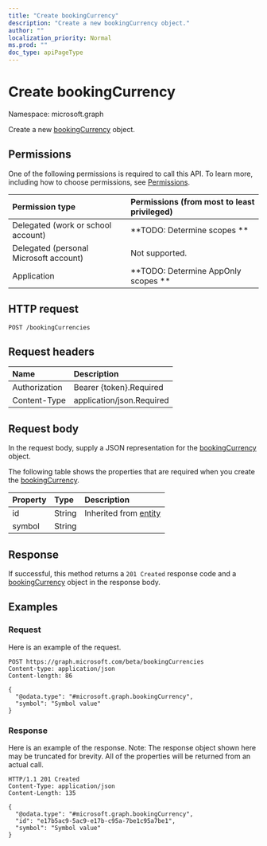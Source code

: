 ```yaml
---
title: "Create bookingCurrency"
description: "Create a new bookingCurrency object."
author: ""
localization_priority: Normal
ms.prod: ""
doc_type: apiPageType
---
```


# Create bookingCurrency

Namespace: microsoft.graph

Create a new [bookingCurrency](../resources/bookingcurrency.md) object.

## Permissions
One of the following permissions is required to call this API. To learn more, including how to choose permissions, see [Permissions](/concepts/permissions-reference.md).

|Permission type|Permissions (from most to least privileged)|
|:---|:---|
|Delegated (work or school account)|**TODO: Determine scopes **|
|Delegated (personal Microsoft account)|Not supported.|
|Application|**TODO: Determine AppOnly scopes **|

## HTTP request
<!-- {
  "blockType": "ignored"
}
-->
``` http
POST /bookingCurrencies
```

## Request headers
|Name|Description|
|:---|:---|
|Authorization|Bearer {token}.Required|
|Content-Type|application/json.Required|

## Request body
In the request body, supply a JSON representation for the [bookingCurrency](../resources/bookingcurrency.md) object.

The following table shows the properties that are required when you create the [bookingCurrency](../resources/bookingcurrency.md).

|Property|Type|Description|
|:---|:---|:---|
|id|String| Inherited from [entity](../resources/entity.md)|
|symbol|String||



## Response
If successful, this method returns a `201 Created` response code and a [bookingCurrency](../resources/bookingcurrency.md) object in the response body.

## Examples

### Request
Here is an example of the request.
<!-- {
  "blockType": "request",
  "name": "create_bookingcurrency_from_bookingcurrencies"
}
-->
``` http
POST https://graph.microsoft.com/beta/bookingCurrencies
Content-type: application/json
Content-length: 86

{
  "@odata.type": "#microsoft.graph.bookingCurrency",
  "symbol": "Symbol value"
}
```

### Response
Here is an example of the response. Note: The response object shown here may be truncated for brevity. All of the properties will be returned from an actual call.
<!-- {
  "blockType": "response",
  "truncated": true,
  "@odata.type": "microsoft.graph.bookingcurrency"
}
-->
``` http
HTTP/1.1 201 Created
Content-Type: application/json
Content-Length: 135

{
  "@odata.type": "#microsoft.graph.bookingCurrency",
  "id": "e17b5ac9-5ac9-e17b-c95a-7be1c95a7be1",
  "symbol": "Symbol value"
}
```

